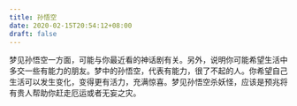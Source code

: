 ```yaml
---
title: 孙悟空
date: 2020-02-15T20:54:12+08:00
draft: false
---
```


梦见孙悟空一方面，可能与你最近看的神话剧有关。另外，说明你可能希望生活中多交一些有能力的朋友。梦中的孙悟空，代表有能力，很了不起的人。你希望自己生活可以发生变化，变得更有活力，充满惊喜。梦见孙悟空杀妖怪，应该是预兆将有贵人帮助你赶走厄运或者无妄之灾。